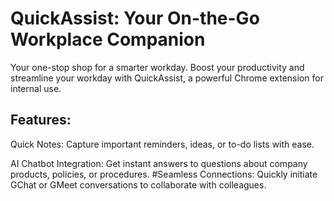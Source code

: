 # QuickAssist: Your On-the-Go Workplace Companion
Your one-stop shop for a smarter workday. Boost your productivity and streamline your workday with QuickAssist, a powerful Chrome extension for internal use.

## Features:

Quick Notes: Capture important reminders, ideas, or to-do lists with ease.

AI Chatbot Integration: Get instant answers to questions about company products, policies, or procedures.
#Seamless Connections: Quickly initiate GChat or GMeet conversations to collaborate with colleagues.
